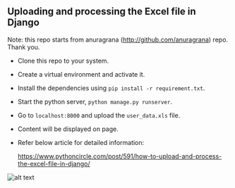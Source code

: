 ## Uploading and processing the Excel file in Django
Note: this repo starts from anuragrana (http://github.com/anuragrana) repo. Thank you.

- Clone this repo to your system.

- Create a virtual environment and activate it.

- Install the dependencies using `pip install -r requirement.txt`.

- Start the python server, `python manage.py runserver`.

- Go to `localhost:8000` and upload the `user_data.xls` file.

- Content will be displayed on page.

- Refer below article for detailed information:

    https://www.pythoncircle.com/post/591/how-to-upload-and-process-the-excel-file-in-django/

![alt text](https://github.com/anuragrana/excel-file-upload-django/blob/master/excel-django.png)
